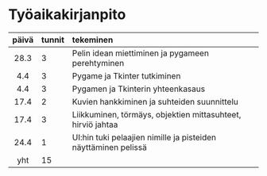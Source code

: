 # Työaikakirjanpito

| päivä | tunnit | tekeminen  |
| :----:|:-----| :-----|
| 28.3 | 3    | Pelin idean miettiminen ja pygameen perehtyminen |
| 4.4 | 3    | Pygame ja Tkinter tutkiminen |
| 4.4 | 3    | Pygamen ja Tkinterin yhteenkasaus |
| 17.4 | 2    | Kuvien hankkiminen ja suhteiden suunnittelu |
| 17.4 | 3    | Liikkuminen, törmäys, objektien mittasuhteet, hirviö jahtaa |
| 24.4 | 1    | UI:hin tuki pelaajien nimille ja pisteiden näyttäminen pelissä |
| yht   | 15   | | 
